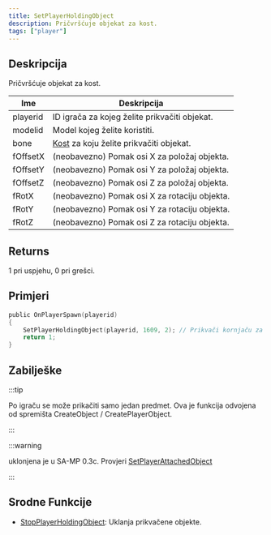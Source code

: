 ```yaml
---
title: SetPlayerHoldingObject
description: Pričvršćuje objekat za kost.
tags: ["player"]
---
```


## Deskripcija

Pričvršćuje objekat za kost.

| Ime      | Deskripcija                                                    |
| -------- | -------------------------------------------------------------- |
| playerid | ID igrača za kojeg želite prikvačiti objekat.                  |
| modelid  | Model kojeg želite koristiti.                                  |
| bone     | [Kost](../resources/boneid) za koju želite prikvačiti objekat. |
| fOffsetX | (neobavezno) Pomak osi X za položaj objekta.                   |
| fOffsetY | (neobavezno) Pomak osi Y za položaj objekta.                   |
| fOffsetZ | (neobavezno) Pomak osi Z za položaj objekta.                   |
| fRotX    | (neobavezno) Pomak osi X za rotaciju objekta.                  |
| fRotY    | (neobavezno) Pomak osi Y za rotaciju objekta.                  |
| fRotZ    | (neobavezno) Pomak osi Z za rotaciju objekta.                  |

## Returns

1 pri uspjehu, 0 pri grešci.

## Primjeri

```c
public OnPlayerSpawn(playerid)
{
    SetPlayerHoldingObject(playerid, 1609, 2); // Prikvači kornjaču za playerid-evu glavu!
    return 1;
}
```

## Zabilješke

:::tip

Po igraču se može prikačiti samo jedan predmet. Ova je funkcija odvojena od spremišta CreateObject / CreatePlayerObject.

:::

:::warning

uklonjena je u SA-MP 0.3c. Provjeri [SetPlayerAttachedObject](SetPlayerAttachedObject)

:::

## Srodne Funkcije

- [StopPlayerHoldingObject](StopPlayerHoldingObject): Uklanja prikvačene objekte.
